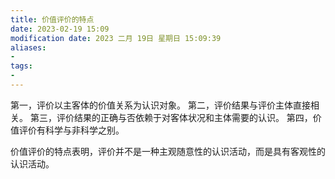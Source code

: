```yaml
---
title: 价值评价的特点
date: 2023-02-19 15:09
modification date: 2023 二月 19日 星期日 15:09:39
aliases: 
- 
tags: 
- 
---
```


第一，评价以主客体的价值关系为认识对象。
第二，评价结果与评价主体直接相关。
第三，评价结果的正确与否依赖于对客体状况和主体需要的认识。
第四，价值评价有科学与非科学之别。

价值评价的特点表明，评价并不是一种主观随意性的认识活动，而是具有客观性的认识活动。
